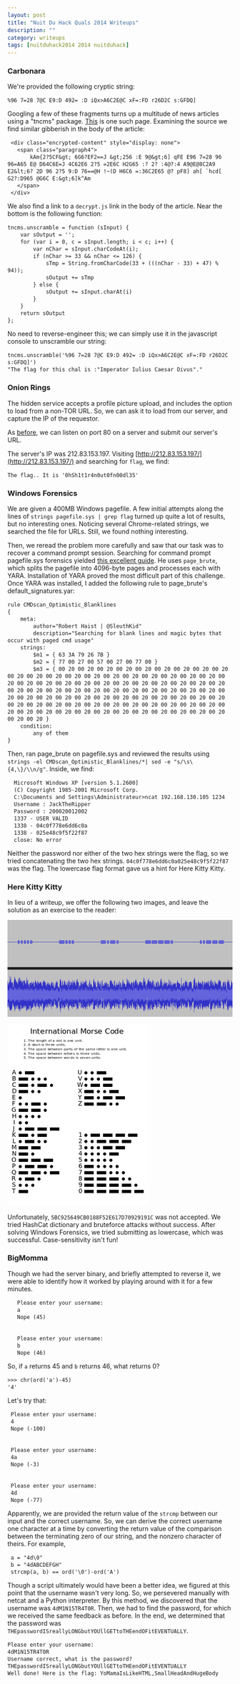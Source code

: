 ```yaml
---
layout: post
title: "Nuit Du Hack Quals 2014 Writeups"
description: ""
category: writeups
tags: [nuitduhack2014 2014 nuitduhack]
---
```

<!--{% include JB/setup %}-->

### Carbonara

We're provided the following cryptic string:

	%96 7=28 7@C E9:D 492= :D iQx>A6C2E@C xF=:FD r26D2C s:GFDQ]

Googling a few of these fragments turns up a multitude of news articles using a "tncms" package. [This](http://www.timesdispatch.com/news/local/central-virginia/a-pow-son-s--year-quest-finally-unfurls/article_3693659c-4788-516c-8c73-1c8defc13efa.html?mode=jqm) is one such page. Examining the source we find similar gibberish in the body of the article:
	 
	 <div class="encrypted-content" style="display: none">
	   <span class="paragraph4">
	       kAm{2?5CF&gt; 6G6?EF2==J &gt;256 :E 9@&gt;6] qFE E96 7=28 96 96=A65 E@ D64C6E=J 4C62E6 2?5 =2E6C H2G65 :? 2? :4@?:4 A9@E@8C2A9 E2&lt;6? 2D 96 2?5 9:D 76==@H !~(D H6C6 =:36C2E65 @? pF8] ah[ `hcd[ G2?:D965 @G6C E:&gt;6]k^Am
	   </span>
	 </div>

We also find a link to a `decrypt.js` link in the body of the article. Near the bottom is the following function:

    tncms.unscramble = function (sInput) {
        var sOutput = '';
        for (var i = 0, c = sInput.length; i < c; i++) {
            var nChar = sInput.charCodeAt(i);
            if (nChar >= 33 && nChar <= 126) {
                sTmp = String.fromCharCode(33 + (((nChar - 33) + 47) % 94));
                sOutput += sTmp
            } else {
                sOutput += sInput.charAt(i)
            }
        }
        return sOutput
    };
    
No need to reverse-engineer this; we can simply use it in the javascript console to unscramble our string:

    tncms.unscramble('%96 7=28 7@C E9:D 492= :D iQx>A6C2E@C xF=:FD r26D2C s:GFDQ]')
    "The flag for this chal is :"Imperator Iulius Caesar Divus"."

<!--more-->

### Onion Rings

The hidden service accepts a profile picture upload, and includes the option to load from a non-TOR URL. So, we can ask it to load from our server, and capture the IP of the requestor. 

As [before](http://sigint.ru/backdoor2014/backdoor2014.html#web100-1), we can listen on port 80 on a server and submit our server's URL.

The server's IP was 212.83.153.197. Visiting [http://212.83.153.197/](http://212.83.153.197/) and searching for `flag`, we find:

    The flag.. It is '0hSh1t1r4n0ut0fn00dl35'

### Windows Forensics

We are given a 400MB Windows pagefile. A few initial attempts along the lines of `strings pagefile.sys | grep flag` turned up quite a lot of results, but no interesting ones. Noticing several Chrome-related strings, we searched the file for URLs. Still, we found nothing interesting. 

Then, we reread the problem more carefully and saw that our task was to recover a command prompt session. Searching for command prompt pagefile.sys forensics yielded [this excellent guide](http://blog.roberthaist.com/2013/12/restoring-windows-cmd-sessions-from-pagefile-sys-2/). He uses `page_brute`, which splits the pagefile into 4096-byte pages and processes each with YARA. Installation of YARA proved the most difficult part of this challenge. Once YARA was installed, I added the following rule to page_brute's default_signatures.yar:

    rule CMDscan_Optimistic_Blanklines
    {
        meta:
            author="Robert Haist | @SleuthKid"
            description="Searching for blank lines and magic bytes that occur with paged cmd usage"
        strings:
            $m1 = { 63 3A 79 26 7B }
            $m2 = { 77 00 27 00 57 00 27 00 77 00 }
            $m3 = { 00 20 00 20 00 20 00 20 00 20 00 20 00 20 00 20 00 20 00 20 00 20 00 20 00 20 00 20 00 20 00 20 00 20 00 20 00 20 00 20 00 20 00 20 00 20 00 20 00 20 00 20 00 20 00 20 00 20 00 20 00 20 00 20 00 20 00 20 00 20 00 20 00 20 00 20 00 20 00 20 00 20 00 20 00 20 00 20 00 20 00 20 00 20 00 20 00 20 00 20 00 20 00 20 00 20 00 20 00 20 00 20 00 20 00 20 00 20 00 20 00 20 00 20 00 20 00 20 00 20 00 20 00 20 00 20 00 20 00 20 00 20 00 20 00 20 00 20 00 20 00 20 00 20 00 20 00 20 00 20 }
        condition:
            any of them
    }

Then, ran page_brute on pagefile.sys and reviewed the results using `strings -el CMDscan_Optimistic_Blanklines/*| sed -e "s/\s\{4,\}/\\n/g"`. Inside, we find:

      Microsoft Windows XP [version 5.1.2600]
      (C) Copyright 1985-2001 Microsoft Corp.
      C:\Documents and Settings\Administrateur>ncat 192.168.130.105 1234
      Username : JackTheRipper
      Password : 200020012002
      1337 - USER VALID
      1338 - 04c0f778e6dd6c0a
      1338 - 025e48c9f5f22f87
      close: No error

Neither the password nor either of the two hex strings were the flag, so we tried concatenating the two hex strings. `04c0f778e6dd6c0a025e48c9f5f22f87` was the flag. The lowercase flag format gave us a hint for Here Kitty Kitty.

### Here Kitty Kitty

In lieu of a writeup, we offer the following two images, and leave the solution as an exercise to the reader:

![waveform](/assets/images/nuitduhack2014/kitty-waveform.png)

![morse code](/assets/images/nuitduhack2014/morse.png)

Unfortunately, `5BC925649CB0188F52E617D70929191C` was not accepted. We tried HashCat dictionary and bruteforce attacks without success. After solving Windows Forensics, we tried submitting as lowercase, which was successful. Case-sensitivity isn't fun!

### BigMomma

Though we had the server binary, and briefly attempted to reverse it, we were able to identify how it worked by playing around with it for a few minutes.

       Please enter your username:
       a
       Nope (45)


       Please enter your username:
       b
       Nope (46)

So, if `a` returns 45 and `b` returns 46, what returns 0? 

    >>> chr(ord('a')-45)
    '4'

Let's try that:
     
     Please enter your username:
     4
     Nope (-100)

     
     Please enter your username:
     4a
     Nope (-3)


     Please enter your username:
     4d
     Nope (-77)
     
Apparently, we are provided the return value of the `strcmp` between our input and the correct username. So, we can derive the correct username one character at a time by converting the return value of the comparison between the terminating zero of our string, and the nonzero character of theirs. For example,

     a = "4d\0"
     b = "4dABCDEFGH"
     strcmp(a, b) == ord('\0')-ord('A')

Though a script ultimately would have been a better idea, we figured at this point that the username wasn't very long. So, we persevered manually with netcat and a Python interpreter. By this method, we discovered that the username was `4dM1N15TR4T0R`. Then, we had to find the password, for which we received the same feedback as before. In the end, we determined that the password was `THEpasswordISreallyLONGbutYOUllGETtoTHEendOFitEVENTUALLY`. 
       
    Please enter your username:
    4dM1N15TR4T0R
    Username correct, what is the password?THEpasswordISreallyLONGbutYOUllGETtoTHEendOFitEVENTUALLY
    Well done! Here is the flag: YoMamaIsLikeHTML,SmallHeadAndHugeBody
